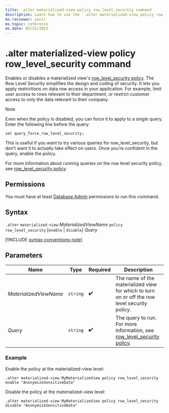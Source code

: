 ```yaml
---
title: .alter materialized-view policy row_level_security command
description: Learn how to use the `.alter materialized-view policy row_level_security` command to enable or disable the materialized view's row level security policy.
ms.reviewer: yonil
ms.topic: reference
ms.date: 05/25/2023
---
```

# .alter materialized-view policy row_level_security command

Enables or disables a materialized view's [row_level_security policy](row-level-security-policy.md). The Row Level Security simplifies the design and coding of security. It lets you apply restrictions on data row access in your application. For example, limit user access to rows relevant to their department, or restrict customer access to only the data relevant to their company.

> [!NOTE]
> Even when the policy is disabled, you can force it to apply to a single query. Enter the following line before the query:
>
> `set query_force_row_level_security;`
>
> This is useful if you want to try various queries for row_level_security, but don’t want it to actually take effect on users. Once you’re confident in the query, enable the policy.

For more information about running queries on the row level security policy, see [row_level_security policy](row-level-security-policy.md).

## Permissions

You must have at least [Database Admin](access-control/role-based-access-control.md) permissions to run this command.

## Syntax

`.alter` `materialized-view` *MaterializedViewName* `policy` `row_level_security` [`enable` | `disable`] *Query*

[!INCLUDE [syntax-conventions-note](../../includes/syntax-conventions-note.md)]

## Parameters

|Name|Type|Required|Description|
|--|--|--|--|
|*MaterializedViewName*| `string` | :heavy_check_mark:|The name of the materialized view for which to turn on or off the row level security policy.|
|*Query*| `string` |  :heavy_check_mark: | The query to run. For more information, see [row_level_security policy](row-level-security-policy.md).|

### Example

Enable the policy at the materialized-view level:

```kusto
.alter materialized-view MyMaterializeView policy row_level_security enable "AnonymizeSensitiveData"
```

Disable the policy at the materialized-view level:

```kusto
.alter materialized-view MyMaterializeView policy row_level_security disable "AnonymizeSensitiveData"
```
